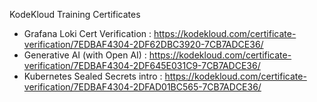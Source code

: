 KodeKloud Training Certificates


- Grafana Loki Cert Verification : https://kodekloud.com/certificate-verification/7EDBAF4304-2DF62DBC3920-7CB7ADCE36/
- Generative AI (with Open AI) : https://kodekloud.com/certificate-verification/7EDBAF4304-2DF645E031C9-7CB7ADCE36/
- Kubernetes Sealed Secrets intro : https://kodekloud.com/certificate-verification/7EDBAF4304-2DFAD01BC565-7CB7ADCE36/

